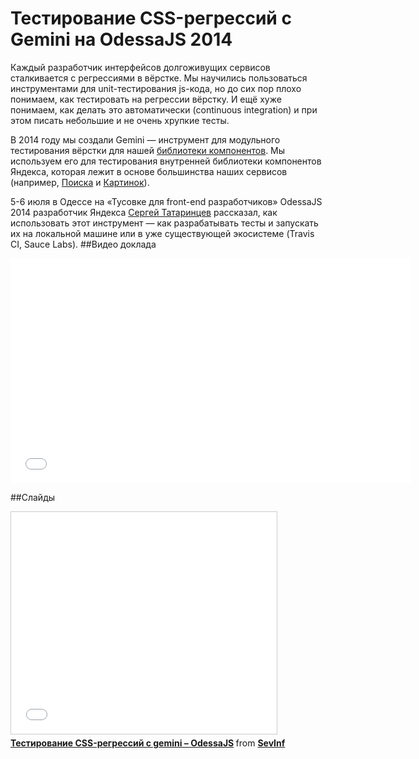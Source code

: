 # Тестирование CSS-регрессий с Gemini на OdessaJS 2014

Каждый разработчик интерфейсов долгоживущих сервисов сталкивается с регрессиями в вёрстке. Мы научились пользоваться инструментами для unit-тестирования js-кода, но до сих пор плохо понимаем, как тестировать на регрессии вёрстку. И ещё хуже понимаем, как делать это автоматически (continuous integration) и при этом писать небольшие и не очень хрупкие тесты.

В 2014 году мы создали Gemini — инструмент для модульного тестирования вёрстки для нашей [библиотеки компонентов](http://ru.bem.info/libs/bem-components/v2/). Мы используем его для тестирования внутренней библиотеки компонентов Яндекса, которая лежит в основе большинства наших сервисов (например, [Поиска](https://yandex.com/yandsearch?text=lxjs%202014&redircnt=1411391689.1) и [Картинок](http://yandex.com/images/search?text=lisboa%20portugal)).

5-6 июля в Одессе на «Тусовке для front-end разработчиков» OdessaJS 2014 разработчик Яндекса [Сергей Татаринцев](https://tech.yandex.ru/people/158302/) рассказал, как использовать этот инструмент — как разрабатывать тесты и запускать их на локальной машине или в уже существующей экосистеме (Travis CI, Sauce Labs).
##Видео доклада

<iframe width="640" height="360" src="//www.youtube.com/embed/k0RDoEBqeU8" frameborder="0" allowfullscreen></iframe>

##Слайды

<iframe src="www.slideshare.net/slideshow/embed_code/36697276" width="425" height="355" frameborder="0" marginwidth="0" marginheight="0" scrolling="no" style="border:1px solid     #cccccc; border-width:1px; margin-bottom:5px; max-width: 100%;" allowfullscreen> </iframe> <div style="margin-bottom:5px"> <strong> <a href="www.slideshare.net/SevInf/css-gemini-odessajs" title="Тестирование CSS-регрессий с gemini – OdessaJS" target="_blank">Тестирование CSS-регрессий с gemini – OdessaJS</a> </strong> from <strong><a href="www.slideshare.net/SevInf" target="_blank">SevInf</a></strong> </div>
